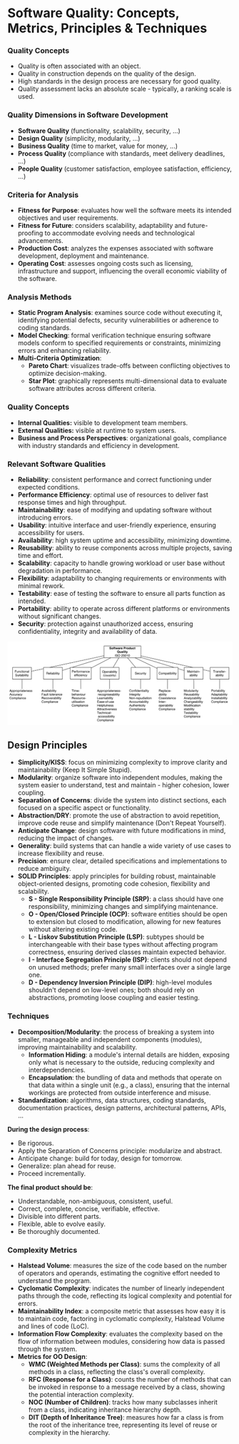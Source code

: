 # Software Quality: Concepts, Metrics, Principles & Techniques
### Quality Concepts
- Quality is often associated with an object.
- Quality in construction depends on the quality of the design.
- High standards in the design process are necessary for good quality.
- Quality assessment lacks an absolute scale - typically, a ranking scale is used.

### Quality Dimensions in Software Development
- **Software Quality** (functionality, scalability, security, ...)
- **Design Quality** (simplicity, modularity, ...)
- **Business Quality** (time to market, value for money, ...) 
- **Process Quality** (compliance with standards, meet delivery deadlines, ...)
- **People Quality** (customer satisfaction, employee satisfaction, efficiency, ...)

### Criteria for Analysis
- **Fitness for Purpose**: evaluates how well the software meets its intended objectives and user requirements.
- **Fitness for Future**: considers scalability, adaptability and future-proofing to accommodate evolving needs and technological advancements.
- **Production Cost**: analyzes the expenses associated with software development, deployment and maintenance.
- **Operating Cost**: assesses ongoing costs such as licensing, infrastructure and support, influencing the overall economic viability of the software.

### Analysis Methods
- **Static Program Analysis**: examines source code without executing it, identifying potential defects, security vulnerabilities or adherence to coding standards.
- **Model Checking**: formal verification technique ensuring software models conform to specified requirements or constraints, minimizing errors and enhancing reliability.
- **Multi-Criteria Optimization**:
    - **Pareto Chart**: visualizes trade-offs between conflicting objectives to optimize decision-making.
    - **Star Plot**: graphically represents multi-dimensional data to evaluate software attributes across different criteria.

### Quality Concepts
- **Internal Qualities:** visible to development team members.
- **External Qualities:** visible at runtime to system users.
- **Business and Process Perspectives**: organizational goals, compliance with industry standards and efficiency in development.

### Relevant Software Qualities
- **Reliability**: consistent performance and correct functioning under expected conditions.
- **Performance Efficiency**: optimal use of resources to deliver fast response times and high throughput.
- **Maintainability**: ease of modifying and updating software without introducing errors.
- **Usability**: intuitive interface and user-friendly experience, ensuring accessibility for users.
- **Availability**: high system uptime and accessibility, minimizing downtime.
- **Reusability**: ability to reuse components across multiple projects, saving time and effort.
- **Scalability**: capacity to handle growing workload or user base without degradation in performance.
- **Flexibility**: adaptability to changing requirements or environments with minimal rework.
- **Testability**: ease of testing the software to ensure all parts function as intended.
- **Portability**: ability to operate across different platforms or environments without significant changes.
- **Security**: protection against unauthorized access, ensuring confidentiality, integrity and availability of data.

![](./resources/software-product-quality.png)
## Design Principles
- **Simplicity/KISS**: focus on minimizing complexity to improve clarity and maintainability (Keep It Simple Stupid).
- **Modularity**: organize software into independent modules, making the system easier to understand, test and maintain - higher cohesion, lower coupling.
- **Separation of Concerns**: divide the system into distinct sections, each focused on a specific aspect or functionality.
- **Abstraction/DRY**: promote the use of abstraction to avoid repetition, improve code reuse and simplify maintenance (Don't Repeat Yourself).
- **Anticipate Change**: design software with future modifications in mind, reducing the impact of changes.
- **Generality**: build systems that can handle a wide variety of use cases to increase flexibility and reuse.
- **Precision**: ensure clear, detailed specifications and implementations to reduce ambiguity.
- **SOLID Principles**: apply principles for building robust, maintainable object-oriented designs, promoting code cohesion, flexibility and scalability.
	- **S - Single Responsibility Principle (SRP)**: a class should have one responsibility, minimizing changes and simplifying maintenance.
	- **O - Open/Closed Principle (OCP)**: software entities should be open to extension but closed to modification, allowing for new features without altering existing code.
	- **L - Liskov Substitution Principle (LSP)**: subtypes should be interchangeable with their base types without affecting program correctness, ensuring derived classes maintain expected behavior.
	- **I - Interface Segregation Principle (ISP)**: clients should not depend on unused methods; prefer many small interfaces over a single large one.
	- **D - Dependency Inversion Principle (DIP)**: high-level modules shouldn't depend on low-level ones; both should rely on abstractions, promoting loose coupling and easier testing.
### Techniques
- **Decomposition/Modularity**: the process of breaking a system into smaller, manageable and independent components (modules), improving maintainability and scalability.
	- **Information Hiding**: a module's internal details are hidden, exposing only what is necessary to the outside, reducing complexity and interdependencies.
	- **Encapsulation**: the bundling of data and methods that operate on that data within a single unit (e.g., a class), ensuring that the internal workings are protected from outside interference and misuse.
- **Standardization:** algorithms, data structures, coding standards, documentation practices, design patterns, architectural patterns, APIs, ...

 **During the design process**:
- Be rigorous.
- Apply the Separation of Concerns principle: modularize and abstract.
- Anticipate change: build for today, design for tomorrow.
- Generalize: plan ahead for reuse.
- Proceed incrementally.

**The final product should be**:
- Understandable, non-ambiguous, consistent, useful.
- Correct, complete, concise, verifiable, effective.
- Divisible into different parts.
- Flexible, able to evolve easily.
- Be thoroughly documented.

### Complexity Metrics
- **Halstead Volume**: measures the size of the code based on the number of operators and operands, estimating the cognitive effort needed to understand the program.
- **Cyclomatic Complexity**: indicates the number of linearly independent paths through the code, reflecting its logical complexity and potential for errors.
- **Maintainability Index**: a composite metric that assesses how easy it is to maintain code, factoring in cyclomatic complexity, Halstead Volume and lines of code (LoC).
- **Information Flow Complexity**: evaluates the complexity based on the flow of information between modules, considering how data is passed through the system.
- **Metrics for OO Design**:
	- **WMC (Weighted Methods per Class)**: sums the complexity of all methods in a class, reflecting the class's overall complexity.
	- **RFC (Response for a Class)**: counts the number of methods that can be invoked in response to a message received by a class, showing the potential interaction complexity.
	- **NOC (Number of Children)**: tracks how many subclasses inherit from a class, indicating inheritance hierarchy depth.
	- **DIT (Depth of Inheritance Tree)**: measures how far a class is from the root of the inheritance tree, representing its level of reuse or complexity in the hierarchy.